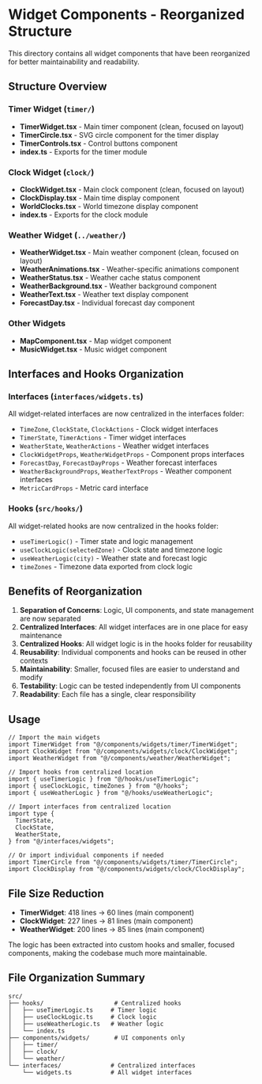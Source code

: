 # Widget Components - Reorganized Structure

This directory contains all widget components that have been reorganized for better maintainability and readability.

## Structure Overview

### Timer Widget (`timer/`)

- **TimerWidget.tsx** - Main timer component (clean, focused on layout)
- **TimerCircle.tsx** - SVG circle component for the timer display
- **TimerControls.tsx** - Control buttons component
- **index.ts** - Exports for the timer module

### Clock Widget (`clock/`)

- **ClockWidget.tsx** - Main clock component (clean, focused on layout)
- **ClockDisplay.tsx** - Main time display component
- **WorldClocks.tsx** - World timezone display component
- **index.ts** - Exports for the clock module

### Weather Widget (`../weather/`)

- **WeatherWidget.tsx** - Main weather component (clean, focused on layout)
- **WeatherAnimations.tsx** - Weather-specific animations component
- **WeatherStatus.tsx** - Weather cache status component
- **WeatherBackground.tsx** - Weather background component
- **WeatherText.tsx** - Weather text display component
- **ForecastDay.tsx** - Individual forecast day component

### Other Widgets

- **MapComponent.tsx** - Map widget component
- **MusicWidget.tsx** - Music widget component

## Interfaces and Hooks Organization

### Interfaces (`interfaces/widgets.ts`)

All widget-related interfaces are now centralized in the interfaces folder:

- `TimeZone`, `ClockState`, `ClockActions` - Clock widget interfaces
- `TimerState`, `TimerActions` - Timer widget interfaces
- `WeatherState`, `WeatherActions` - Weather widget interfaces
- `ClockWidgetProps`, `WeatherWidgetProps` - Component props interfaces
- `ForecastDay`, `ForecastDayProps` - Weather forecast interfaces
- `WeatherBackgroundProps`, `WeatherTextProps` - Weather component interfaces
- `MetricCardProps` - Metric card interface

### Hooks (`src/hooks/`)

All widget-related hooks are now centralized in the hooks folder:

- `useTimerLogic()` - Timer state and logic management
- `useClockLogic(selectedZone)` - Clock state and timezone logic
- `useWeatherLogic(city)` - Weather state and forecast logic
- `timeZones` - Timezone data exported from clock logic

## Benefits of Reorganization

1. **Separation of Concerns**: Logic, UI components, and state management are now separated
2. **Centralized Interfaces**: All widget interfaces are in one place for easy maintenance
3. **Centralized Hooks**: All widget logic is in the hooks folder for reusability
4. **Reusability**: Individual components and hooks can be reused in other contexts
5. **Maintainability**: Smaller, focused files are easier to understand and modify
6. **Testability**: Logic can be tested independently from UI components
7. **Readability**: Each file has a single, clear responsibility

## Usage

```tsx
// Import the main widgets
import TimerWidget from "@/components/widgets/timer/TimerWidget";
import ClockWidget from "@/components/widgets/clock/ClockWidget";
import WeatherWidget from "@/components/weather/WeatherWidget";

// Import hooks from centralized location
import { useTimerLogic } from "@/hooks/useTimerLogic";
import { useClockLogic, timeZones } from "@/hooks";
import { useWeatherLogic } from "@/hooks/useWeatherLogic";

// Import interfaces from centralized location
import type {
  TimerState,
  ClockState,
  WeatherState,
} from "@/interfaces/widgets";

// Or import individual components if needed
import TimerCircle from "@/components/widgets/timer/TimerCircle";
import ClockDisplay from "@/components/widgets/clock/ClockDisplay";
```

## File Size Reduction

- **TimerWidget**: 418 lines → 60 lines (main component)
- **ClockWidget**: 227 lines → 81 lines (main component)
- **WeatherWidget**: 200 lines → 85 lines (main component)

The logic has been extracted into custom hooks and smaller, focused components, making the codebase much more maintainable.

## File Organization Summary

```
src/
├── hooks/                    # Centralized hooks
│   ├── useTimerLogic.ts     # Timer logic
│   ├── useClockLogic.ts     # Clock logic
│   ├── useWeatherLogic.ts   # Weather logic
│   └── index.ts
├── components/widgets/       # UI components only
│   ├── timer/
│   ├── clock/
│   └── weather/
└── interfaces/              # Centralized interfaces
    └── widgets.ts           # All widget interfaces
```
